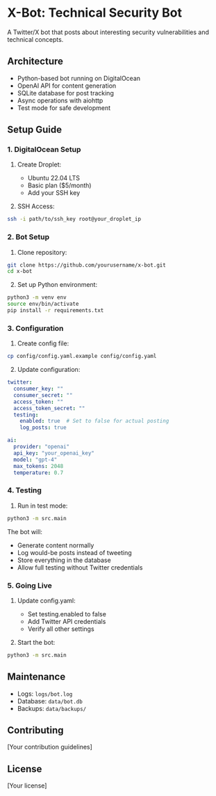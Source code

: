 # X-Bot: Technical Security Bot

A Twitter/X bot that posts about interesting security vulnerabilities and technical concepts.

## Architecture

- Python-based bot running on DigitalOcean
- OpenAI API for content generation
- SQLite database for post tracking
- Async operations with aiohttp
- Test mode for safe development

## Setup Guide

### 1. DigitalOcean Setup

1. Create Droplet:
   - Ubuntu 22.04 LTS
   - Basic plan ($5/month)
   - Add your SSH key

2. SSH Access:
```bash
ssh -i path/to/ssh_key root@your_droplet_ip
```

### 2. Bot Setup

1. Clone repository:
```bash
git clone https://github.com/yourusername/x-bot.git
cd x-bot
```

2. Set up Python environment:
```bash
python3 -m venv env
source env/bin/activate
pip install -r requirements.txt
```

### 3. Configuration

1. Create config file:
```bash
cp config/config.yaml.example config/config.yaml
```

2. Update configuration:
```yaml
twitter:
  consumer_key: ""
  consumer_secret: ""
  access_token: ""
  access_token_secret: ""
  testing:
    enabled: true  # Set to false for actual posting
    log_posts: true

ai:
  provider: "openai"
  api_key: "your_openai_key"
  model: "gpt-4"
  max_tokens: 2048
  temperature: 0.7
```

### 4. Testing

1. Run in test mode:
```bash
python3 -m src.main
```

The bot will:
- Generate content normally
- Log would-be posts instead of tweeting
- Store everything in the database
- Allow full testing without Twitter credentials

### 5. Going Live

1. Update config.yaml:
   - Set testing.enabled to false
   - Add Twitter API credentials
   - Verify all other settings

2. Start the bot:
```bash
python3 -m src.main
```

## Maintenance

- Logs: `logs/bot.log`
- Database: `data/bot.db`
- Backups: `data/backups/`

## Contributing

[Your contribution guidelines]

## License

[Your license] 